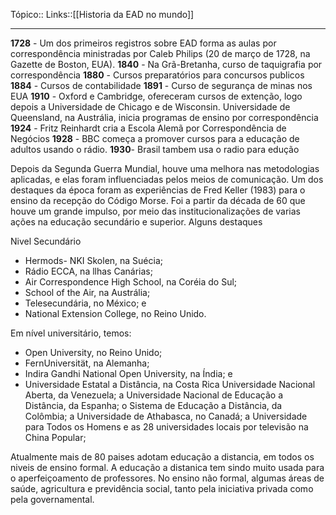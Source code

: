 Tópico::
Links::[[Historia da EAD no mundo]]

---
**1728** - Um dos primeiros registros sobre  EAD forma as aulas por correspondência ministradas por Caleb Philips (20 de  março  de  1728,  na  Gazette  de  Boston,  EUA).
**1840** - Na Grã-Bretanha, curso de taquigrafia por correspondência 
**1880** - Cursos preparatórios para concursos publicos
**1884** - Cursos de contabilidade
**1891** - Curso de segurança de minas nos EUA
**1910** - Oxford e Cambridge, ofereceram cursos de extenção, logo depois a  Universidade de Chicago  e de Wisconsin.  Universidade de Queensland, na Austrália, inicia programas de ensino por correspondência
**1924** -   Fritz  Reinhardt cria a Escola  Alemã  por  Correspondência  de  Negócios
**1928** - BBC começa a promover cursos para a educação  de  adultos  usando  o  rádio.
**1930**- Brasil tambem usa o radio para edução

Depois da Segunda Guerra Mundial, houve uma melhora nas metodologias aplicadas, e elas foram influenciadas pelos meios de comunicação.
Um dos destaques da época  foram  as experiências de Fred Keller (1983) para o ensino da recepção do Código Morse.
Foi a partir  da década  de 60 que houve um grande impulso, por meio das institucionalizações de varias ações na educação secundário  e superior. Alguns destaques

Nivel Secundário 

-  Hermods- NKI Skolen, na Suécia;
- Rádio ECCA, na llhas Canárias;
-  Air Correspondence High School, na Coréia do Sul;
-  School of the Air, na Austrália;
- Telesecundária, no México; e
- National Extension College, no Reino Unido.

Em nível universitário, temos:

- Open University, no Reino Unido;
- FernUniversität, na Alemanha;
- Indira Gandhi National Open University, na Índia; e
- Universidade Estatal a Distância, na Costa Rica
 Universidade Nacional Aberta,  da  Venezuela;  a  Universidade  Nacional  de  Educação a Distância, da Espanha; o Sistema de Educação a Distância,  da  Colômbia;  a  Universidade  de  Athabasca,  no  Canadá;  a  Universidade  para  Todos  os  Homens  e  as  28  universidades  locais  por  televisão  na  China  Popular;

Atualmente mais de 80 paises adotam educação a distancia, em todos os niveis de ensino formal. A educação a distanica tem sindo muito usada para o aperfeiçoamento de professores.
No ensino não formal, algumas áreas de saúde, agricultura e previdência social, tanto pela iniciativa privada como pela governamental.